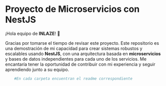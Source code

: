 # Proyecto de Microservicios con NestJS

¡Hola equipo de **INLAZE**! 👋

Gracias por tomarse el tiempo de revisar este proyecto. Este repositorio es una demostración de mi capacidad para crear sistemas robustos y escalables usando **NestJS**, con una arquitectura basada en **microservicios** y bases de datos independientes para cada uno de los servicios. Me encantaría tener la oportunidad de contribuir con mi experiencia y seguir aprendiendo junto a su equipo.

```bash
    #En cada carpeta encuentran el readme correspondiente
```

